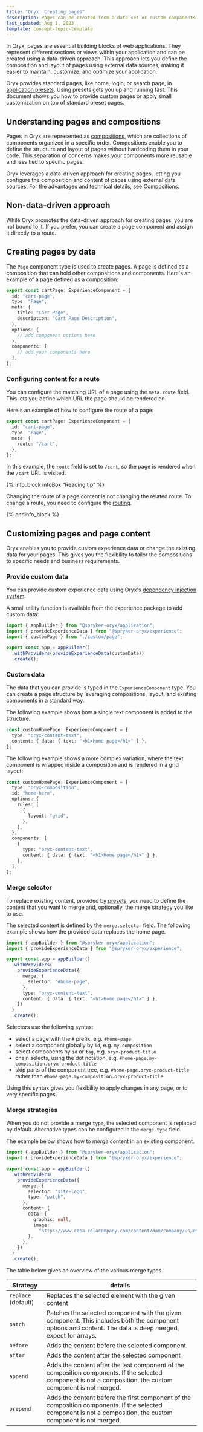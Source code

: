```yaml
---
title: "Oryx: Creating pages"
description: Pages can be created from a data set or custom components
last_updated: Aug 1, 2023
template: concept-topic-template
---
```


In Oryx, pages are essential building blocks of web applications. They represent different sections or views within your application and can be created using a data-driven approach. This approach lets you define the composition and layout of pages using external data sources, making it easier to maintain, customize, and optimize your application.

Oryx provides standard pages, like home, login, or search page, in [application presets](/docs/scos/dev/front-end-development/{{page.version}}/oryx/oryx-presets.html). Using presets gets you up and running fast. This document shows you how to provide custom pages or apply small customization on top of standard preset pages.

## Understanding pages and compositions

Pages in Oryx are represented as [compositions](/docs/scos/dev/front-end-development/{{page.version}}/oryx/building-pages/oryx-compositions.html), which are collections of components organized in a specific order. Compositions enable you to define the structure and layout of pages without hardcoding them in your code. This separation of concerns makes your components more reusable and less tied to specific pages.

Oryx leverages a data-driven approach for creating pages, letting you configure the composition and content of pages using external data sources. For the advantages and technical details, see [Compositions](/docs/scos/dev/front-end-development/{{page.version}}/oryx/oryx-compositions.html).

## Non-data-driven approach

While Oryx promotes the data-driven approach for creating pages, you are not bound to it. If you prefer, you can create a page component and assign it directly to a route.

## Creating pages by data

The `Page` component type is used to create pages. A page is defined as a composition that can hold other compositions and components. Here's an example of a page defined as a composition:

```ts
export const cartPage: ExperienceComponent = {
  id: "cart-page",
  type: "Page",
  meta: {
    title: "Cart Page",
    description: "Cart Page Description",
  },
  options: {
    // add component options here
  },
  components: [
    // add your components here
  ],
};
```

### Configuring content for a route

You can configure the matching URL of a page using the `meta.route` field. This lets you define which URL the page should be rendered on.

Here's an example of how to configure the route of a page:

```ts
export const cartPage: ExperienceComponent = {
  id: "cart-page",
  type: "Page",
  meta: {
    route: "/cart",
  },
};
```

In this example, the `route` field is set to `/cart`, so the page is rendered when the `/cart` URL is visited.

{% info_block infoBox "Reading tip" %}

Changing the route of a page content is not changing the related route. To change a route, you need to configure the [routing](/docs/scos/dev/front-end-development/{{page.version}}/oryx/oryx-routing.html).

{% endinfo_block %}

## Customizing pages and page content

Oryx enables you to provide custom experience data or change the existing data for your pages. This gives you the flexibility to tailor the compositions to specific needs and business requirements.

### Provide custom data

You can provide custom experience data using Oryx's [dependency injection system](/docs/scos/dev/front-end-development/{{page.version}}/oryx/dependency-injection/dependency-injection-providing-services.html).

A small utility function is available from the experience package to add custom data:

```ts
import { appBuilder } from "@spryker-oryx/application";
import { provideExperienceData } from "@spryker-oryx/experience";
import { customPage } from "./custom/page";

export const app = appBuilder()
  .withProviders(provideExperienceData(customData))
  .create();
```

### Custom data

The data that you can provide is typed in the `ExperienceComponent` type. You can create a page structure by leveraging compositions, layout, and existing components in a standard way.

The following example shows how a single text component is added to the structure.

```ts
const customHomePage: ExperienceComponent = {
  type: "oryx-content-text",
  content: { data: { text: "<h1>Home page</h1>" } },
};
```

The following example shows a more complex variation, where the text component is wrapped inside a composition and is rendered in a grid layout:

```ts
const customHomePage: ExperienceComponent = {
  type: "oryx-composition",
  id: "home-hero",
  options: {
    rules: [
      {
        layout: "grid",
      },
    ],
  },
  components: [
    {
      type: "oryx-content-text",
      content: { data: { text: "<h1>Home page</h1>" } },
    },
  ],
};
```

### Merge selector

To replace existing content, provided by [presets](/docs/scos/dev/front-end-development/{{page.version}}/oryx/oryx-presets.html), you need to define the content that you want to merge and, optionally, the merge strategy you like to use.

The selected content is defined by the `merge.selector` field. The following example shows how the provided data replaces the home page.

```ts
import { appBuilder } from "@spryker-oryx/application";
import { provideExperienceData } from "@spryker-oryx/experience";

export const app = appBuilder()
  .withProviders(
    provideExperienceData({
      merge: {
        selector: "#home-page",
      },
      type: "oryx-content-text",
      content: { data: { text: "<h1>Home page</h1>" } },
    })
  )
  .create();
```

Selectors use the following syntax:

- select a page with the `#` prefix, e.g. `#home-page`
- select a component globally by `id`, e.g. `my-composition`
- select components by `id` or `tag`, e.g. `oryx-product-title`
- chain selects, using the dot notation, e.g. `#home-page.my-composition.oryx-product-title`
- skip parts of the component tree, e.g. `#home-page.oryx-product-title` rather than `#home-page.my-composition.oryx-product-title`

Using this syntax gives you flexibility to apply changes in any page, or to very specific pages.

### Merge strategies

When you do not provide a merge `type`, the selected component is replaced by default. Alternative types can be configured in the `merge.type` field.

The example below shows how to _merge_ content in an existing component.

```ts
import { appBuilder } from "@spryker-oryx/application";
import { provideExperienceData } from "@spryker-oryx/experience";

export const app = appBuilder()
  .withProviders(
    provideExperienceData({
      merge: {
        selector: "site-logo",
        type: "patch",
      },
      content: {
        data: {
          graphic: null,
          image:
            "https://www.coca-colacompany.com/content/dam/company/us/en/the-coca-cola-company-logo.svg",
        },
      },
    })
  )
  .create();
```

The table below gives an overview of the various merge types.

| Strategy            | details                                                                                                                                                        |
| ------------------- | -------------------------------------------------------------------------------------------------------------------------------------------------------------- |
| `replace` (default) | Replaces the selected element with the given content                                                                                                           |
| `patch`             | Patches the selected component with the given component. This includes both the component options and content. The data is deep merged, expect for arrays.     |
| `before`            | Adds the content before the selected component.                                                                                                                |
| `after`             | Adds the content after the selected component                                                                                                                  |
| `append`            | Adds the content after the last component of the composition components. If the selected component is not a composition, the custom component is not merged.   |
| `prepend`           | Adds the content before the first component of the composition components. If the selected component is not a composition, the custom component is not merged. |
